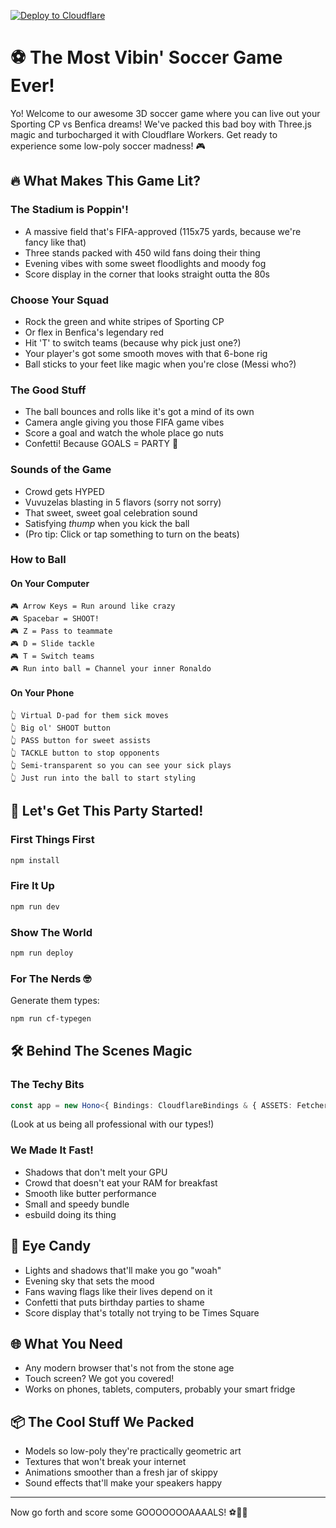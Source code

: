 [![Deploy to Cloudflare](https://deploy.workers.cloudflare.com/button)](https://deploy.workers.cloudflare.com/?url=https://github.com/deloreyj/fute)

# ⚽ The Most Vibin' Soccer Game Ever!

Yo! Welcome to our awesome 3D soccer game where you can live out your Sporting CP vs Benfica dreams! We've packed this bad boy with Three.js magic and turbocharged it with Cloudflare Workers. Get ready to experience some low-poly soccer madness! 🎮

## 🔥 What Makes This Game Lit?

### The Stadium is Poppin'!

- A massive field that's FIFA-approved (115x75 yards, because we're fancy like that)
- Three stands packed with 450 wild fans doing their thing
- Evening vibes with some sweet floodlights and moody fog
- Score display in the corner that looks straight outta the 80s

### Choose Your Squad

- Rock the green and white stripes of Sporting CP
- Or flex in Benfica's legendary red
- Hit 'T' to switch teams (because why pick just one?)
- Your player's got some smooth moves with that 6-bone rig
- Ball sticks to your feet like magic when you're close (Messi who?)

### The Good Stuff

- The ball bounces and rolls like it's got a mind of its own
- Camera angle giving you those FIFA game vibes
- Score a goal and watch the whole place go nuts
- Confetti! Because GOALS = PARTY 🎉

### Sounds of the Game

- Crowd gets HYPED
- Vuvuzelas blasting in 5 flavors (sorry not sorry)
- That sweet, sweet goal celebration sound
- Satisfying _thump_ when you kick the ball
- (Pro tip: Click or tap something to turn on the beats)

### How to Ball

#### On Your Computer

```
🎮 Arrow Keys = Run around like crazy
🎮 Spacebar = SHOOT!
🎮 Z = Pass to teammate
🎮 D = Slide tackle
🎮 T = Switch teams
🎮 Run into ball = Channel your inner Ronaldo
```

#### On Your Phone

```
👆 Virtual D-pad for them sick moves
👆 Big ol' SHOOT button
👆 PASS button for sweet assists
👆 TACKLE button to stop opponents
👆 Semi-transparent so you can see your sick plays
👆 Just run into the ball to start styling
```

## 🚀 Let's Get This Party Started!

### First Things First

```bash
npm install
```

### Fire It Up

```bash
npm run dev
```

### Show The World

```bash
npm run deploy
```

### For The Nerds 🤓

Generate them types:

```bash
npm run cf-typegen
```

## 🛠 Behind The Scenes Magic

### The Techy Bits

```ts
const app = new Hono<{ Bindings: CloudflareBindings & { ASSETS: Fetcher } }>();
```

(Look at us being all professional with our types!)

### We Made It Fast!

- Shadows that don't melt your GPU
- Crowd that doesn't eat your RAM for breakfast
- Smooth like butter performance
- Small and speedy bundle
- esbuild doing its thing

## 🎨 Eye Candy

- Lights and shadows that'll make you go "woah"
- Evening sky that sets the mood
- Fans waving flags like their lives depend on it
- Confetti that puts birthday parties to shame
- Score display that's totally not trying to be Times Square

## 🌐 What You Need

- Any modern browser that's not from the stone age
- Touch screen? We got you covered!
- Works on phones, tablets, computers, probably your smart fridge

## 📦 The Cool Stuff We Packed

- Models so low-poly they're practically geometric art
- Textures that won't break your internet
- Animations smoother than a fresh jar of skippy
- Sound effects that'll make your speakers happy

---

Now go forth and score some GOOOOOOOAAAALS! ⚽🥅✨
